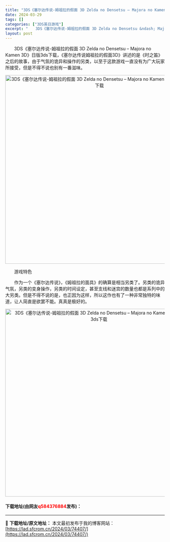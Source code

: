 ```yaml
---
title: "3DS《塞尔达传说-姆祖拉的假面 3D Zelda no Densetsu – Majora no Kamen 3D》日版3ds下载"
date: 2024-03-29
tags: []
categories: ["3DS英日游戏"]
excerpt: "　　3DS《塞尔达传说-姆祖拉的假面 3D Zelda no Densetsu &ndash; Majora no Kamen 3D》日版3ds下载，《塞尔达传说姆祖拉的假面3D》讲述的是《时之笛》之后的故事，由于气氛的诡异和操作的另类，以至于这款游戏一直没有为广大玩家所接受，但是不得不说也别有一番&hellip;"
layout: post
---
```


 <p>　　3DS《塞尔达传说-姆祖拉的假面 3D Zelda no Densetsu &ndash; Majora no Kamen 3D》日版3ds下载，《塞尔达传说姆祖拉的假面3D》讲述的是《时之笛》之后的故事，由于气氛的诡异和操作的另类，以至于这款游戏一直没有为广大玩家所接受，但是不得不说也别有一番滋味。</p> <p align="center"><img align="" border="0" src="https://lad.sfcrom.cn/wp-content/uploads/2024/03/20240329_66062d701aff3.png" width="595" alt="3DS《塞尔达传说-姆祖拉的假面 3D Zelda no Densetsu – Majora no Kamen 3D》日版3ds下载" /></p> <p>　　游戏特色</p> <p>　　作为一个《塞尔达传说》，《姆祖拉的面具》的确算是相当另类了。另类的诡异气氛，另类的变身操作，另类的时间设定，甚至支线和迷宫的数量也都是系列中的大另类。但是不得不说的是，也正因为这样，所以这作也有了一种非常独特的味道，让人简直是欲罢不能。真真是极好的。</p> <p align="center"><img align="" border="0" src="https://lad.sfcrom.cn/wp-content/uploads/2024/03/20240329_66062d71592df.png" width="592" alt="3DS《塞尔达传说-姆祖拉的假面 3D Zelda no Densetsu – Majora no Kamen 3D》日版3ds下载" /></p> <p><h4>下载地址(由网友<font color="red">q584376884</font>发布)：</h4></p> 

---
📖 **下载地址/原文地址：** 本文最初发布于我的博客网站：[https://lad.sfcrom.cn/2024/03/74407/](https://lad.sfcrom.cn/2024/03/74407/)
